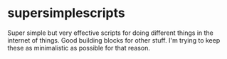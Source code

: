 # supersimplescripts
Super simple but very effective scripts for doing different things in the internet of things. Good building blocks for other stuff. I'm trying to keep these as minimalistic as possible for that reason.
